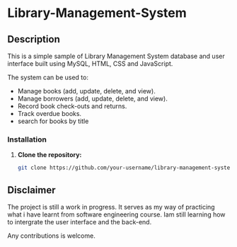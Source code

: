 # Library-Management-System

## Description

This is a simple sample of Library Management System database and user interface built using MySQL, HTML, CSS and JavaScript.

The system can be used to:
- Manage books (add, update, delete, and view).
- Manage borrowers (add, update, delete, and view).
- Record book check-outs and returns.
- Track overdue books.
- search for books by title

### Installation

1. **Clone the repository:**
   ```bash
   git clone https://github.com/your-username/library-management-system.git

## Disclaimer

The project is still a work in progress. It serves as my way of practicing what i have learnt from software engineering course.
Iam still learning how to intergrate the user interface and the back-end. 

Any contributions is welcome.
